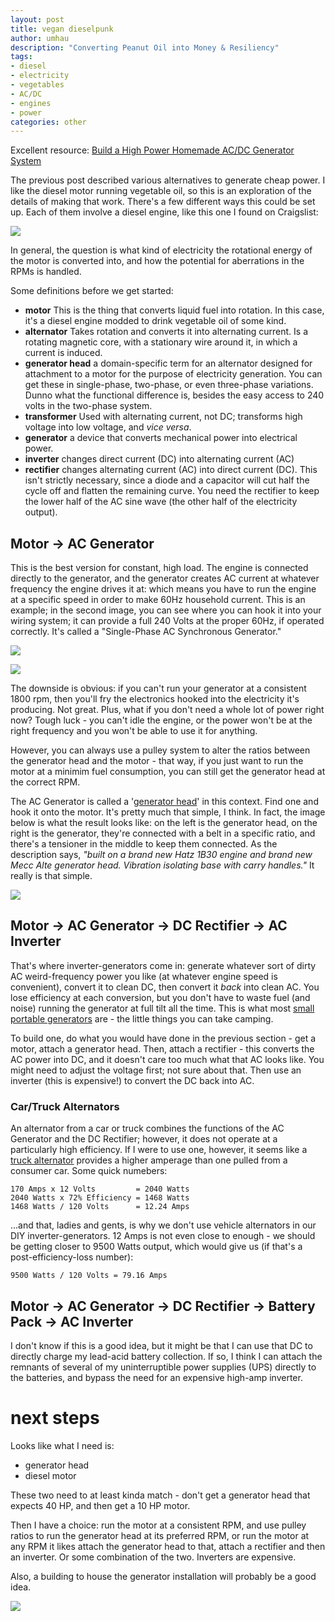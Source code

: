 ```yaml
---
layout: post
title: vegan dieselpunk
author: umhau
description: "Converting Peanut Oil into Money & Resiliency"
tags: 
- diesel
- electricity
- vegetables
- AC/DC
- engines
- power
categories: other
---
```


Excellent resource: [Build a High Power Homemade AC/DC Generator System](https://theepicenter.com/blog/ac-dc-generator/)

The previous post described various alternatives to generate cheap power. I like the diesel motor running vegetable oil, so this is an exploration of the details of making that work.  There's a few different ways this could be set up.  Each of them involve a diesel engine, like this one I found on Craigslist: 

![](/images/diesel/engine.jpg)

In general, the question is what kind of electricity the rotational energy of the motor is converted into, and how the potential for aberrations in the RPMs is handled. 

Some definitions before we get started: 

- **motor** This is the thing that converts liquid fuel into rotation. In this case, it's a diesel engine modded to drink vegetable oil of some kind. 
- **alternator** Takes rotation and converts it into alternating current. Is a rotating magnetic core, with a stationary wire around it, in which a current is induced.
- **generator head** a domain-specific term for an alternator designed for attachment to a motor for the purpose of electricity generation. You can get these in single-phase, two-phase, or even three-phase variations. Dunno what the functional difference is, besides the easy access to 240 volts in the two-phase system.
- **transformer** Used with alternating current, not DC; transforms high voltage into low voltage, and _vice versa_. 
- **generator** a device that converts mechanical power into electrical power.
- **inverter** changes direct current (DC) into alternating current (AC)
- **rectifier** changes alternating current (AC) into direct current (DC). This isn't strictly necessary, since a diode and a capacitor will cut half the cycle off and flatten the remaining curve. You need the rectifier to keep the lower half of the AC sine wave (the other half of the electricity output). 

## Motor -> AC Generator

This is the best version for constant, high load. The engine is connected directly to the generator, and the generator creates AC current at whatever frequency the engine drives it at: which means you have to run the engine at a specific speed in order to make 60Hz household current.  This is an example; in the second image, you can see where you can hook it into your wiring system; it can provide a full 240 Volts at the proper 60Hz, if operated correctly. It's called a "Single-Phase AC Synchronous Generator."

![](/images/diesel/generator.jpg) 

![](/images/diesel/generator_coupling.jpg)

The downside is obvious: if you can't run your generator at a consistent 1800 rpm, then you'll fry the electronics hooked into the electricity it's producing. Not great. Plus, what if you don't need a whole lot of power right now? Tough luck - you can't idle the engine, or the power won't be at the right frequency and you won't be able to use it for anything.

However, you can always use a pulley system to alter the ratios between the generator head and the motor - that way, if you just want to run the motor at a minimim fuel consumption, you can still get the generator head at the correct RPM. 

The AC Generator is called a '[generator head](https://www.alibaba.com/products/generator_head/CID410402.html)' in this context. Find one and hook it onto the motor. It's pretty much that simple, I think. In fact, the image below is what the result looks like: on the left is the generator head, on the right is the generator, they're connected with a belt in a specific ratio, and there's a tensioner in the middle to keep them connected. As the description says, _"built on a brand new Hatz 1B30 engine and brand new Mecc Alte generator head. Vibration isolating base with carry handles."_  It really is that simple.

![](/images/diesel/generator_and_head.jpg)

## Motor -> AC Generator -> DC Rectifier -> AC Inverter

That's where inverter-generators come in: generate whatever sort of dirty AC weird-frequency power you like (at whatever engine speed is convenient), convert it to clean DC, then convert it _back_ into clean AC. You lose efficiency at each conversion, but you don't have to waste fuel (and noise) running the generator at full tilt all the time. This is what most [small portable generators](https://www.harborfreight.com/generators-engines/generators/inverter-generators.html) are - the little things you can take camping. 

To build one, do what you would have done in the previous section - get a motor, attach a generator head. Then, attach a rectifier - this converts the AC power into DC, and it doesn't care too much what that AC looks like. You might need to adjust the voltage first; not sure about that. Then use an inverter (this is expensive!) to convert the DC back into AC. 

### Car/Truck Alternators

An alternator from a car or truck combines the functions of the AC Generator and the DC Rectifier; however, it does not operate at a particularly high efficiency. If I were to use one, however, it seems like a [truck alternator](http://www.delcoremy.com/alternators/find-by-model-family/36si) provides a higher amperage than one pulled from a consumer car.  Some quick numebers: 

    170 Amps x 12 Volts         = 2040 Watts
    2040 Watts x 72% Efficiency = 1468 Watts
    1468 Watts / 120 Volts      = 12.24 Amps

...and that, ladies and gents, is why we don't use vehicle alternators in our DIY inverter-generators.  12 Amps is not even close to enough - we should be getting closer to 9500 Watts output, which would give us (if that's a post-efficiency-loss number):

    9500 Watts / 120 Volts = 79.16 Amps

## Motor -> AC Generator -> DC Rectifier -> Battery Pack -> AC Inverter

I don't know if this is a good idea, but it might be that I can use that DC to directly charge my lead-acid battery collection. If so, I think I can attach the remnants of several of my uninterruptible power supplies (UPS) directly to the batteries, and bypass the need for an expensive high-amp inverter. 

# next steps

Looks like what I need is:

- generator head
- diesel motor

These two need to at least kinda match - don't get a generator head that expects 40 HP, and then get a 10 HP motor. 

Then I have a choice: run the motor at a consistent RPM, and use pulley ratios to run the generator head at its preferred RPM, or run the motor at any RPM it likes attach the generator head to that, attach a rectifier and then an inverter. Or some combination of the two. Inverters are expensive.

Also, a building to house the generator installation will probably be a good idea. 

![](/images/diesel/generator_installation.png)

